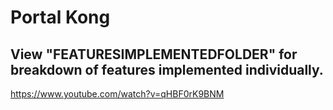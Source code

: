 # Portal Kong
## View "FEATURESIMPLEMENTEDFOLDER" for breakdown of features implemented individually. 
https://www.youtube.com/watch?v=qHBF0rK9BNM
